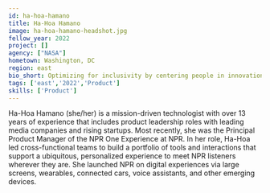 ```yaml
---
id: ha-hoa-hamano
title: Ha-Hoa Hamano
image: ha-hoa-hamano-headshot.jpg
fellow_year: 2022
project: []
agency: ["NASA"]
hometown: Washington, DC
region: east
bio_short: Optimizing for inclusivity by centering people in innovation.
tags: ['east','2022','Product']
skills: ['Product']
---
```


Ha-Hoa Hamano (she/her) is a mission-driven technologist with over 13 years of experience that includes product leadership roles with leading media companies and rising startups. Most recently, she was the Principal Product Manager of the NPR One Experience at NPR. In her role, Ha-Hoa led cross-functional teams to build a portfolio of tools and interactions that support a ubiquitous, personalized experience to meet NPR listeners wherever they are. She launched NPR on digital experiences via large screens, wearables, connected cars, voice assistants, and other emerging devices.
